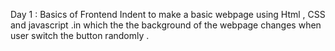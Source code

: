 Day 1 : Basics of Frontend
Indent to make a basic webpage using Html ,  CSS and javascript .in which the the background of the webpage changes when user switch the button randomly .
